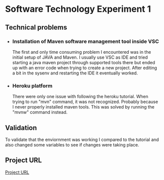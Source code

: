# Software Technology Experiment 1
## Technical problems
* ### Installation of Maven software management tool inside VSC
    The first and only time consuming problem I encountered was in the initial setup of JAVA and Maven. 
    I usually use VSC as IDE and tried starting a java maven project through supported tools there but ended up with an error code when trying to create a new project.
    After editing a bit in the sysenv and restarting the IDE it eventually worked.
    
* ### Heroku platform
    There were only one issue with following the heroku tutorial. When trying to run "mvn" command, it was not recognized. Probably because I never 
    properly installed maven tools. This was solved by running the "mvnw" command instead.


## Validation
To validate that the enviornment was working I compared to the tutorial and also changed some variables to see if changes were taking place.


## Project URL
[Project URL](https://stark-gorge-60669.herokuapp.com/)
